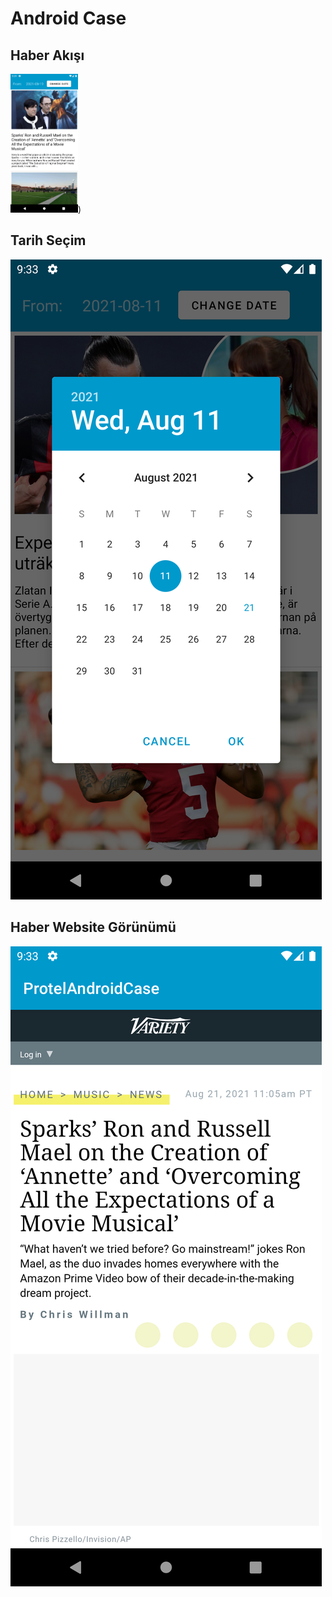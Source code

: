 # Android Case


## Haber Akışı
<img src="/screenshots/news_feed.png" width="108" height="222">)

## Tarih Seçim
![Tarih Seçim](/screenshots/date_picker.png)

## Haber Website Görünümü
![Haber Website Görünümü](/screenshots/new_webview.png)
